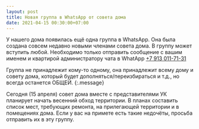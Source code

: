```yaml
---
layout: post
title: Новая группа в WhatsApp от совета дома
date: 2021-04-15 00:30:00+07:00
---
```


У нашего дома появилась ещё одна группа в WhatsApp. Она была создана совсем недавно новыми членами совета дома.   В группу может вступить любой. Необходимо только отправить сообщение с вашим именем и квартирой администратору чата в WhatApp [+7 913 011-71-31](https://wa.me/79130117131)

Группа не принадлежит кому-то одному, она принадлежит всему дому и совету дома, который будет дополняться/переизбираться и т.д., но всегда останется ОБЩЕЙ.
{:.message}

Сегодня  (15 апреля)  совет дома вместе с представителями УК планирует начать весенний обход территории. В планах составить список мест, требующих ремонта, на прилегающей территории и в помещениях дома. Если у вас на примете есть такие недочёты, просьба отправить их в эту группу.
